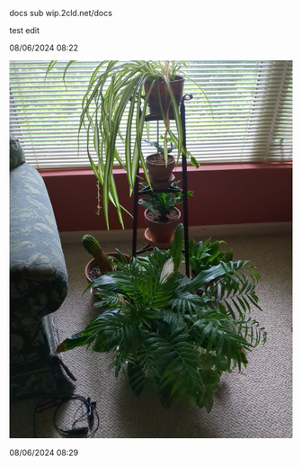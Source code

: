 docs sub wip.2cld.net/docs

test edit

08/06/2024 08:22

![](../../_resources/6ccd8e7ece5d4d65a53fa79c7addee46.jpg)

08/06/2024 08:29
